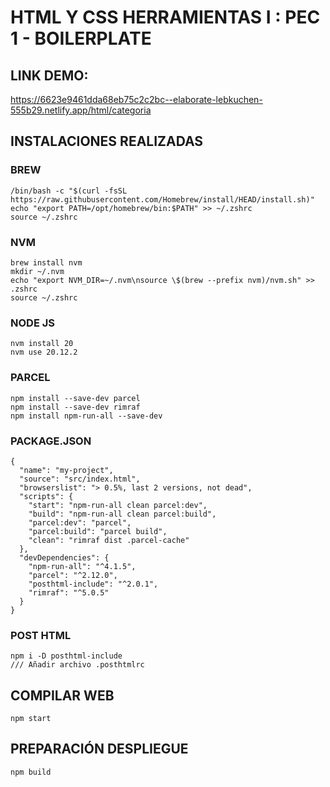 # HTML Y CSS HERRAMIENTAS I : PEC 1 - BOILERPLATE

## LINK DEMO:

https://6623e9461dda68eb75c2c2bc--elaborate-lebkuchen-555b29.netlify.app/html/categoria


## INSTALACIONES REALIZADAS

### BREW

```
/bin/bash -c "$(curl -fsSL https://raw.githubusercontent.com/Homebrew/install/HEAD/install.sh)"
echo "export PATH=/opt/homebrew/bin:$PATH" >> ~/.zshrc
source ~/.zshrc

```

### NVM

```
brew install nvm
mkdir ~/.nvm
echo "export NVM_DIR=~/.nvm\nsource \$(brew --prefix nvm)/nvm.sh" >> .zshrc
source ~/.zshrc

```

### NODE JS
```
nvm install 20
nvm use 20.12.2
```

### PARCEL

```
npm install --save-dev parcel
npm install --save-dev rimraf 
npm install npm-run-all --save-dev

```

### PACKAGE.JSON

```
{
  "name": "my-project",
  "source": "src/index.html",
  "browserslist": "> 0.5%, last 2 versions, not dead",
  "scripts": {
    "start": "npm-run-all clean parcel:dev",
    "build": "npm-run-all clean parcel:build",
    "parcel:dev": "parcel", 
    "parcel:build": "parcel build", 
    "clean": "rimraf dist .parcel-cache"
  },
  "devDependencies": {
    "npm-run-all": "^4.1.5",
    "parcel": "^2.12.0",
    "posthtml-include": "^2.0.1",
    "rimraf": "^5.0.5"
  }
}
```

### POST HTML
```
npm i -D posthtml-include
/// Añadir archivo .posthtmlrc
```
## COMPILAR WEB

```
npm start
```
## PREPARACIÓN DESPLIEGUE
```
npm build
```
